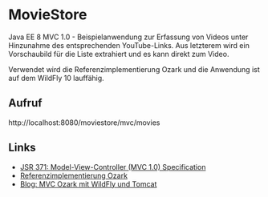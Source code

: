 # MovieStore
Java EE 8 MVC 1.0 - Beispielanwendung zur Erfassung von Videos unter Hinzunahme des entsprechenden YouTube-Links. 
Aus letzterem wird ein Vorschaubild für die Liste extrahiert und es kann direkt zum Video.

Verwendet wird die Referenzimplementierung Ozark und die Anwendung ist auf dem WildFly 10 lauffähig. 

## Aufruf ##

http://localhost:8080/moviestore/mvc/movies

## Links ##

* [JSR 371: Model-View-Controller (MVC 1.0) Specification](https://jcp.org/en/jsr/detail?id=371)
* [Referenzimplementierung Ozark](https://ozark.java.net)
* [Blog: MVC Ozark mit WildFly und Tomcat](http://javaakademie.de/blog/java-ee-8-mvc-ozark-wildfly-tomcat)
